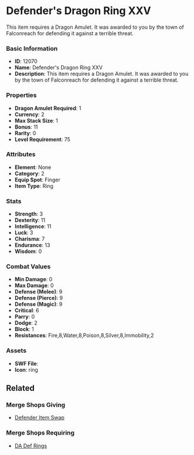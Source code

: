 # Defender's Dragon Ring XXV

This item requires a Dragon Amulet. It was awarded to you by the town of Falconreach for defending it against a terrible threat. 

### Basic Information

- **ID**: 12070
- **Name**: Defender&#039;s Dragon Ring XXV
- **Description**: This item requires a Dragon Amulet. It was awarded to you by the town of Falconreach for defending it against a terrible threat. 

### Properties

- **Dragon Amulet Required**: 1
- **Currency**: 2
- **Max Stack Size**: 1
- **Bonus**: 11
- **Rarity**: 0
- **Level Requirement**: 75

### Attributes

- **Element**: None
- **Category**: 2
- **Equip Spot**: Finger
- **Item Type**: Ring

### Stats

- **Strength**: 3
- **Dexterity**: 11
- **Intelligence**: 11
- **Luck**: 3
- **Charisma**: 7
- **Endurance**: 13
- **Wisdom**: 0

### Combat Values

- **Min Damage**: 0
- **Max Damage**: 0
- **Defense (Melee)**: 9
- **Defense (Pierce)**: 9
- **Defense (Magic)**: 9
- **Critical**: 6
- **Parry**: 0
- **Dodge**: 2
- **Block**: 1
- **Resistances**: Fire,8,Water,8,Poison,8,Silver,8,Immobility,2

### Assets

- **SWF File**: 
- **Icon**: ring

## Related

### Merge Shops Giving

- [Defender Item Swap](../merge-shops/385-defender-item-swap.md)

### Merge Shops Requiring

- [DA Def Rings](../merge-shops/382-da-def-rings.md)

